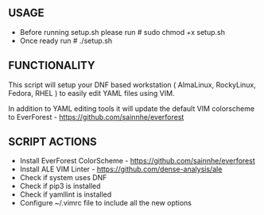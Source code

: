 ## USAGE ## 
- Before running setup.sh please run # sudo chmod +x setup.sh
- Once ready run # ./setup.sh


## FUNCTIONALITY ##
This script will setup your DNF based workstation ( AlmaLinux, RockyLinux, Fedora, RHEL ) to easily edit YAML files using VIM.

In addition to YAML editing tools it will update the default VIM colorscheme to EverForest - https://github.com/sainnhe/everforest


## SCRIPT ACTIONS ## 
 - Install EverForest ColorScheme - https://github.com/sainnhe/everforest
 - Install ALE VIM Linter - https://github.com/dense-analysis/ale
 - Check if system uses DNF 
 - Check if pip3 is installed
 - Check if yamllint is installed
 - Configure ~/.vimrc file to include all the new options
